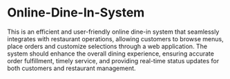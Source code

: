 # Online-Dine-In-System 
This is an efficient and user-friendly online dine-in system that seamlessly integrates with restaurant operations, allowing customers to browse menus, place orders and customize selections through a web application. The system should enhance the overall dining experience, ensuring accurate order fulfillment, timely service, and providing real-time status updates for both customers and restaurant management.  
